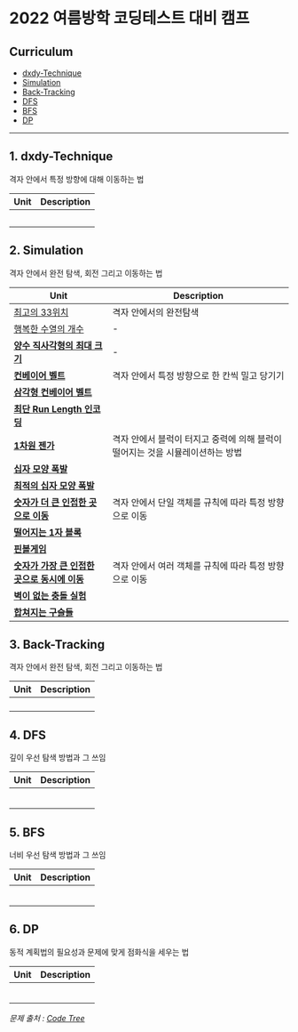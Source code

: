 
# 2022 여름방학 코딩테스트 대비 캠프


## Curriculum

- [dxdy-Technique](#1._dxdy-Technique)
- [Simulation](#2._Simulation)
- [Back-Tracking](#3._Back-Tracking)
- [DFS](#4._DFS)
- [BFS](#5._BFS)
- [DP](#6._DP)
  
  
  

------------------
  
  
  
  
## 1. dxdy-Technique

격자 안에서 특정 방향에 대해 이동하는 법

| Unit | Description |
|--------------- | ---------------------------------- |
|**[]()**||
|**[]()**||
|**[]()**||
|**[]()**||
|**[]()**||
  
  
  

## 2. Simulation

격자 안에서 완전 탐색, 회전 그리고 이동하는 법

| Unit | Description |
|--------------- | ---------------------------------- |
|[최고의 33위치](./simulation/최고의_33위치.py)|격자 안에서의 완전탐색|
|[행복한 수열의 개수](./simulation/행복한_수열의_개수_2.py)|-|
|**[양수 직사각형의 최대 크기](./simulation/양수_직사각형의_최대_크기.py)**|-|
|**[컨베이어 벨트](./simulation/컨베이어_벨트_배열ver.py)**|격자 안에서 특정 방향으로 한 칸씩 밀고 당기기|
|**[삼각형 컨베이어 벨트](./simulation/삼각형_컨베이어_벨트.py)**||
|**[최단 Run Length 인코딩](./simulation/최단_Run_Length_인코딩.py)**||
|**[1차원 젠가](./simulation/1차원_젠가.py)**|격자 안에서 블럭이 터지고 중력에 의해 블럭이 떨어지는 것을 시뮬레이션하는 방법|
|**[십자 모양 폭발](./simulation/십자_모양_폭발.py)**||
|**[최적의 십자 모양 폭발](./simulation/최적의_십자_모양_폭발.py)**||
|**[숫자가 더 큰 인접한 곳으로 이동](./simulation/숫자가_더_큰_인접한_곳으로_이동.cpp)**|격자 안에서 단일 객체를 규칙에 따라 특정 방향으로 이동|
|**[떨어지는 1자 블록](./simulation/떨어지는_1자_블록.py)**||
|**[핀볼게임](./simulation/핀볼게임.cpp)**||
|**[숫자가 가장 큰 인접한 곳으로 동시에 이동](./simulation/숫자가_가장_큰_인접한_곳으로_동시에_이동.py)**|격자 안에서 여러 객체를 규칙에 따라 특정 방향으로 이동|
|**[벽이 없는 충돌 실험](./simulation/벽이_없는_충돌_실험.py)**||
|**[합쳐지는 구슬들](./simulation/합쳐지는_구슬들.cpp)**||
  
  
  

## 3. Back-Tracking

격자 안에서 완전 탐색, 회전 그리고 이동하는 법

| Unit | Description |
|--------------- | ---------------------------------- |
|**[]()**||
|**[]()**||
|**[]()**||
|**[]()**||
  
  
  
  
## 4. DFS

깊이 우선 탐색 방법과 그 쓰임

| Unit | Description |
|--------------- | ---------------------------------- |
|**[]()**||
|**[]()**||
|**[]()**||
|**[]()**||
|**[]()**||
|**[]()**||
  
  
  
  
## 5. BFS

너비 우선 탐색 방법과 그 쓰임

| Unit | Description |
|--------------- | ---------------------------------- |
|**[]()**||
|**[]()**||
|**[]()**||
|**[]()**||
|**[]()**||
|**[]()**||
  
  
  
  
## 6. DP

동적 계획법의 필요성과 문제에 맞게 점화식을 세우는 법

| Unit | Description |
|--------------- | ---------------------------------- |
|**[]()**||
|**[]()**||
|**[]()**||
|**[]()**||
|**[]()**||
|**[]()**||
  
  
  
  
*문제 출처 : [Code Tree](https://www.codetree.ai/)*
